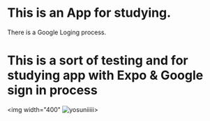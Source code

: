 # This is an App for studying. 
 There is a Google Loging process. 
 
 
 
# This is a sort of testing and for studying app with Expo  & Google sign in process

<img width="400" ![yosuniiiii](https://user-images.githubusercontent.com/66229916/102843638-ea0f3300-444c-11eb-8a4a-0c8ef88c6633.png)>

